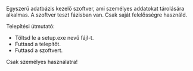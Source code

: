 Egyszerű adatbázis kezelő szoftver, ami személyes addatokat tárolására alkalmas.
A szoftver teszt fázisban van. Csak saját felelősségre használd.

Telepítési útmutató:
 - Töltsd le a setup.exe nevű fájl-t.
 - Futtasd a telepítőt. 
 - Futtasd a szoftvert.

Csak személyes használatra!
